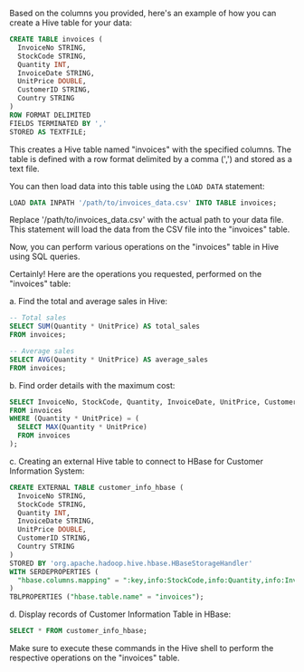 Based on the columns you provided, here's an example of how you can create a Hive table for your data:

```sql
CREATE TABLE invoices (
  InvoiceNo STRING,
  StockCode STRING,
  Quantity INT,
  InvoiceDate STRING,
  UnitPrice DOUBLE,
  CustomerID STRING,
  Country STRING
)
ROW FORMAT DELIMITED
FIELDS TERMINATED BY ','
STORED AS TEXTFILE;
```

This creates a Hive table named "invoices" with the specified columns. The table is defined with a row format delimited by a comma (',') and stored as a text file.

You can then load data into this table using the `LOAD DATA` statement:

```sql
LOAD DATA INPATH '/path/to/invoices_data.csv' INTO TABLE invoices;
```

Replace '/path/to/invoices_data.csv' with the actual path to your data file. This statement will load the data from the CSV file into the "invoices" table.

Now, you can perform various operations on the "invoices" table in Hive using SQL queries.

Certainly! Here are the operations you requested, performed on the "invoices" table:

a. Find the total and average sales in Hive:
```sql
-- Total sales
SELECT SUM(Quantity * UnitPrice) AS total_sales
FROM invoices;

-- Average sales
SELECT AVG(Quantity * UnitPrice) AS average_sales
FROM invoices;
```

b. Find order details with the maximum cost:
```sql
SELECT InvoiceNo, StockCode, Quantity, InvoiceDate, UnitPrice, CustomerID, Country
FROM invoices
WHERE (Quantity * UnitPrice) = (
  SELECT MAX(Quantity * UnitPrice)
  FROM invoices
);
```

c. Creating an external Hive table to connect to HBase for Customer Information System:
```sql
CREATE EXTERNAL TABLE customer_info_hbase (
  InvoiceNo STRING,
  StockCode STRING,
  Quantity INT,
  InvoiceDate STRING,
  UnitPrice DOUBLE,
  CustomerID STRING,
  Country STRING
)
STORED BY 'org.apache.hadoop.hive.hbase.HBaseStorageHandler'
WITH SERDEPROPERTIES (
  "hbase.columns.mapping" = ":key,info:StockCode,info:Quantity,info:InvoiceDate,info:UnitPrice,info:CustomerID,info:Country"
)
TBLPROPERTIES ("hbase.table.name" = "invoices");
```

d. Display records of Customer Information Table in HBase:
```sql
SELECT * FROM customer_info_hbase;
```

Make sure to execute these commands in the Hive shell to perform the respective operations on the "invoices" table.
